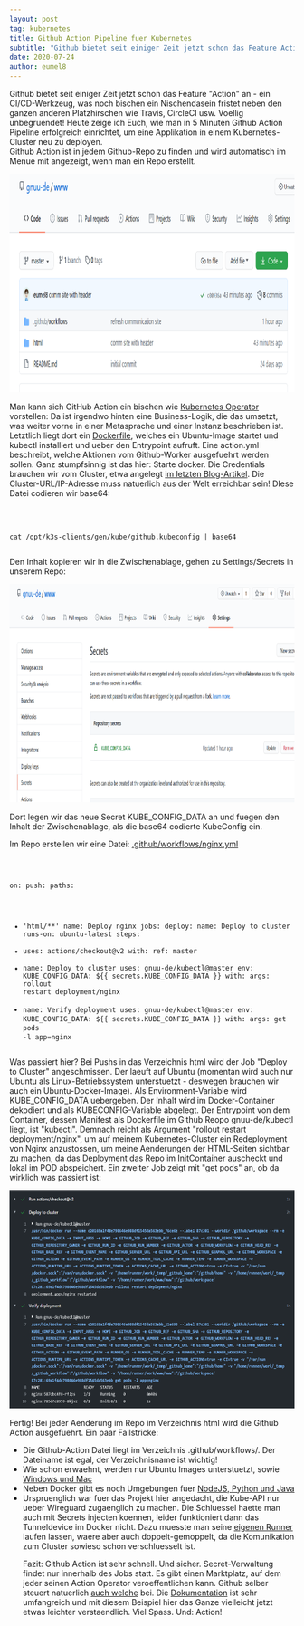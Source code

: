```yaml
---
layout: post
tag: kubernetes
title: Github Action Pipeline fuer Kubernetes
subtitle: "Github bietet seit einiger Zeit jetzt schon das Feature Action an - ein CI/CD-Werkzeug, was noch bischen ein Nischendasein fristet neben den ganzen anderen Platzhirschen wie Travis, CircleCI usw. Voellig unbegruendet! Heute zeige ich Euch, wie man in Action eine Pipeline baut"
date: 2020-07-24
author: eumel8
---
```


Github bietet seit einiger Zeit jetzt schon das Feature "Action" an - ein CI/CD-Werkzeug, was noch bischen ein Nischendasein fristet neben den ganzen anderen Platzhirschen wie Travis, CircleCI usw. Voellig unbegruendet! Heute zeige ich Euch, wie man in 5 Minuten Github Action Pipeline erfolgreich einrichtet, um eine Applikation in einem Kubernetes-Cluster neu zu deployen.
<br/>
Github Action ist in jedem Github-Repo zu finden und wird automatisch im Menue mit angezeigt, wenn man ein Repo erstellt. 

<img src="/images/quick-uploads/github-action-pipeline-fuer-kubernetes/2020-07-23_2_.png" width="585" height="386"/>

Man kann sich GitHub Action ein bischen wie <a href="https://blog.eumelnet.de/blogs/blog8.php/schwarzer-guertel-dan-5-kubernetes-operator">Kubernetes Operator</a> vorstellen: Da ist irgendwo hinten eine Business-Logik, die das umsetzt, was weiter vorne in einer Metasprache und einer Instanz beschrieben ist. Letztlich liegt dort ein <a href="https://github.com/gnuu-de/kubectl/blob/master/Dockerfile">Dockerfile</a>, welches ein Ubuntu-Image startet und kubectl installiert und ueber den Entrypoint aufruft. Eine action.yml
beschreibt, welche Aktionen vom Github-Worker ausgefuehrt werden sollen. Ganz stumpfsinnig ist das hier: Starte docker.
Die Credentials brauchen wir vom Cluster, etwa angelegt <a href="https://blog.eumelnet.de/blogs/blog8.php/neue-user-anlegen-in-kubernetes-k3s-mit-rbac">im letzten Blog-Artikel</a>. Die Cluster-URL/IP-Adresse muss natuerlich aus der Welt erreichbar sein!
DIese Datei codieren wir base64:

<!-- codeblock lang=shell line=1 --><pre class="codeblock"><code>
cat /opt/k3s-clients/gen/kube/github.kubeconfig | base64
</code></pre><!-- /codeblock -->

Den Inhalt kopieren wir in die Zwischenablage, gehen zu Settings/Secrets in unserem Repo:

<img src="/images/quick-uploads/github-action-pipeline-fuer-kubernetes/2020-07-24_3_.png" width="585" height="386"/>

Dort legen wir das neue Secret KUBE_CONFIG_DATA an und fuegen den Inhalt der Zwischenablage, als die base64 codierte KubeConfig ein.

Im Repo erstellen wir eine Datei:
<a href="https://github.com/gnuu-de/www/blob/master/.github/workflows/nginx.yml">.github/workflows/nginx.yml</a>

<!-- codeblock lang=shell line=1 --><pre class="codeblock"><code>
on: 
 push: 
 paths: 
 - 'html/**'
name: Deploy nginx
jobs:
 deploy:
 name: Deploy to cluster
 runs-on: ubuntu-latest
 steps:
 - uses: actions/checkout@v2
 with:
 ref: master
 - name: Deploy to cluster
 uses: gnuu-de/kubectl@master
 env:
 KUBE_CONFIG_DATA: ${{ secrets.KUBE_CONFIG_DATA }}
 with:
 args: rollout restart deployment/nginx
 - name: Verify deployment
 uses: gnuu-de/kubectl@master
 env:
 KUBE_CONFIG_DATA: ${{ secrets.KUBE_CONFIG_DATA }}
 with:
 args: get pods -l app=nginx
</code></pre><!-- /codeblock -->

Was passiert hier?
Bei Pushs in das Verzeichnis html wird der Job "Deploy to Cluster" angeschmissen. Der laeuft auf Ubuntu (momentan wird auch nur Ubuntu als Linux-Betriebssystem unterstuetzt - deswegen brauchen wir auch ein Ubuntu-Docker-Image).
Als Environment-Variable wird KUBE_CONFIG_DATA uebergeben. Der Inhalt wird im Docker-Container dekodiert und als KUBECONFIG-Variable abgelegt. Der Entrypoint von dem Container, dessen Manifest als Dockerfile im Github Reopo gnuu-de/kubectl liegt, ist "kubectl". Demnach reicht als Argument "rollout restart deployment/nginx", um auf meinem Kubernetes-Cluster ein Redeployment von Nginx anzustossen, um meine Aenderungen der HTML-Seiten sichtbar zu machen, da das Deployment das Repo im <a href="https://github.com/gnuu-de/k8s/blob/master/nginx/deployment.yaml#L37-L44">InitContainer</a> auscheckt und lokal im POD abspeichert. Ein zweiter Job zeigt mit "get pods" an, ob da wirklich was passiert ist:

<img src="/images/quick-uploads/github-action-pipeline-fuer-kubernetes/2020-07-24_2_.png" width="585" height="386"/>

Fertig! Bei jeder Aenderung im Repo im Verzeichnis html wird die Github Action ausgefuehrt.
Ein paar Fallstricke:
<ul>
<li>Die Github-Action Datei liegt im Verzeichnis .github/workflows/. Der Dateiname ist egal, der Verzeichnisname ist wichtig!
<li>Wie schon erwaehnt, werden nur Ubuntu Images unterstuetzt, sowie <a href="https://docs.github.com/en/actions/reference/workflow-syntax-for-github-actions#jobsjob_idruns-on">Windows und Mac</a>
<li>Neben Docker gibt es noch Umgebungen fuer <a href="https://docs.github.com/en/actions/language-and-framework-guides">NodeJS, Python und Java</a>
<li>Urspruenglich war fuer das Projekt hier angedacht, die Kube-API nur ueber Wireguard zugaenglich zu machen. Die Schluessel haette man auch mit Secrets injecten koennen, leider funktioniert dann das Tunneldevice im Docker nicht. Dazu muesste man seine <a href="https://docs.github.com/en/actions/hosting-your-own-runners">eigenen Runner</a> laufen lassen, waere aber auch doppelt-gemoppelt, da die Komunikation zum Cluster sowieso schon verschluesselt ist.

Fazit: Github Action ist sehr schnell. Und sicher. Secret-Verwaltung findet nur innerhalb des Jobs statt. Es gibt einen Marktplatz, auf dem jeder seinen Action Operator veroeffentlichen kann. Github selber steuert natuerlich <a href="github.com/actions/">auch welche</a> bei. Die <a href="https://docs.github.com/en/actions/">Dokumentation</a> ist sehr umfangreich und mit diesem Beispiel hier das Ganze vielleicht jetzt etwas leichter verstaendlich. Viel Spass. Und: Action!
</li></li></li></li></ul>
